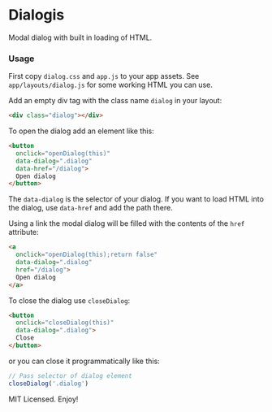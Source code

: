 # Dialogis

Modal dialog with built in loading of HTML.

### Usage

First copy `dialog.css` and `app.js` to your app assets. See `app/layouts/dialog.js` for some working HTML you can use.

Add an empty div tag with the class name `dialog` in your layout:
```html
<div class="dialog"></div>
```

To open the dialog add an element like this:
```html
<button
  onclick="openDialog(this)"
  data-dialog=".dialog"
  data-href="/dialog">
  Open dialog
</button>
```
The `data-dialog` is the selector of your dialog. If you want to load HTML into the dialog, use `data-href` and add the path there.

Using a link the modal dialog will be filled with the contents of the `href` attribute:
```html
<a
  onclick="openDialog(this);return false"
  data-dialog=".dialog"
  href="/dialog">
  Open dialog
</a>
```

To close the dialog use `closeDialog`:
```html
<button
  onclick="closeDialog(this)"
  data-dialog=".dialog">
  Close
</button>
```

or you can close it programmatically like this:
```js
// Pass selector of dialog element
closeDialog('.dialog')
```

MIT Licensed. Enjoy!
